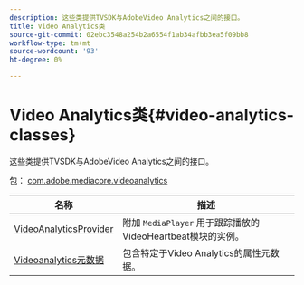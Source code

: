 ```yaml
---
description: 这些类提供TVSDK与AdobeVideo Analytics之间的接口。
title: Video Analytics类
source-git-commit: 02ebc3548a254b2a6554f1ab34afbb3ea5f09bb8
workflow-type: tm+mt
source-wordcount: '93'
ht-degree: 0%

---
```


# Video Analytics类{#video-analytics-classes}

这些类提供TVSDK与AdobeVideo Analytics之间的接口。

包： [com.adobe.mediacore.videoanalytics](https://help.adobe.com/en_US/primetime/api/psdk/asdoc-dhls_1.4/com/adobe/mediacore/videoanalytics/package-detail.html)

| 名称 | 描述 |
|---|---|
| [VideoAnalyticsProvider](https://help.adobe.com/en_US/primetime/api/psdk/asdoc-dhls_1.4/com/adobe/mediacore/videoanalytics/VideoAnalyticsProvider.html) | 附加 `MediaPlayer` 用于跟踪播放的VideoHeartbeat模块的实例。 |
| [Videoanalytics元数据](https://help.adobe.com/en_US/primetime/api/psdk/asdoc-dhls_1.4/com/adobe/mediacore/videoanalytics/VideoAnalyticsMetadata.html) | 包含特定于Video Analytics的属性元数据。 |
